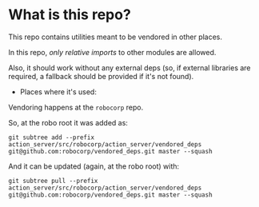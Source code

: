 # What is this repo?

This repo contains utilities meant to be vendored in other places.

In this repo, *only relative imports* to other modules are allowed.

Also, it should work without any external deps (so, if external libraries
are required, a fallback should be provided if it's not found).

* Places where it's used:

Vendoring happens at the `robocorp` repo.

So, at the robo root it was added as:

```
git subtree add --prefix action_server/src/robocorp/action_server/vendored_deps git@github.com:robocorp/vendored_deps.git master --squash
```

And it can be updated (again, at the robo root) with:

```
git subtree pull --prefix action_server/src/robocorp/action_server/vendored_deps git@github.com:robocorp/vendored_deps.git master --squash
```

